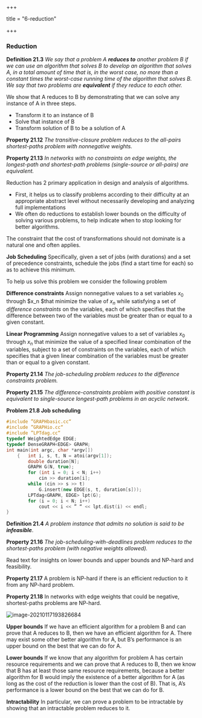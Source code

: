 +++

title = "6-reduction"

+++

### Reduction

**Definition 21.3** *We say that a problem A **reduces to** another problem B if we can use an algorithm that solves B to develop an algorithm that solves A, in a total amount of time that is, in the worst case, no more than a constant times the worst-case running time of the algorithm that solves B. We say that two problems are **equivalent** if they reduce to each other.*

We show that A reduces to B by demonstrating that we can solve any instance of A in three steps.

- Transform it to an instance of B
- Solve that instance of B
- Transform solution of B to be a solution of A

**Property 21.12** *The transitive-closure problem reduces to the all-pairs shortest-paths problem with nonnegative weights.*

**Property 21.13** *In networks with no constraints on edge weights, the longest-path and shortest-path problems (single-source or all-pairs) are equivalent.*

Reduction has 2 primary application in design and analysis of algorithms.

- First, it helps us to classify problems according to their difficulty at an appropriate abstract level without necessarily developing and analyzing full implementations
- We often do reductions to establish lower bounds on the difficulty of solving various problems, to help indicate when to stop looking for better algorithms.

The constraint that the cost of transformations should not dominate is a natural one and often applies.

**Job Scheduling** Specifically, given a set of jobs (with durations) and a set of precedence constraints, schedule the jobs (find a start time for each) so as to achieve this minimum.

To help us solve this problem we consider the following problem

**Difference constraints** Assign nonnegative values to a set variables $x_0$ through $x_n $that minimize the value of $x_n$ while satisfying a set of *difference constraints* on the variables, each of which specifies that the difference between two of the variables must be greater than or equal to a given constant.

**Linear Programming** Assign nonnegative values to a set of variables $x_0$ through $x_n$ that minimize the value of a specified linear combination of the variables, subject to a set of constraints on the variables, each of which specifies that a given linear combination of the variables must be greater than or equal to a given constant.

**Property 21.14** *The job-scheduling problem reduces to the difference constraints problem.*

**Property 21.15** *The difference-constraints problem with positive constant is equivalent to single-source longest-path problems in an acyclic network*.

**Problem 21.8 Job scheduling**

````c++
#include ”GRAPHbasic.cc“
#include ”GRAPHio.cc“
#include ”LPTdag.cc“
typedef WeightedEdge EDGE;
typedef DenseGRAPH<EDGE> GRAPH;
int main(int argc, char *argv[])
    { 	int i, s, t, N = atoi(argv[1]);
        double duration[N];
        GRAPH G(N, true);
        for (int i = 0; i < N; i++)
        	cin >> duration[i];
        while (cin >> s >> t)
        	G.insert(new EDGE(s, t, duration[s]));
        LPTdag<GRAPH, EDGE> lpt(G);
        for (i = 0; i < N; i++)
        	cout << i << ” “ << lpt.dist(i) << endl;
}
````

**Definition 21.4** *A problem instance that admits no solution is said to be **infeasible***.

**Property 21.16** *The job-scheduling-with-deadlines problem reduces to the shortest-paths problem (with negative weights allowed).*

Read text for insights on lower bounds and upper bounds and NP-hard and feasibility.

**Property 21.17** A problem is NP-hard if there is an efficient reduction to it from any NP-hard problem.

**Property 21.18** In networks with edge weights that could be negative, shortest-paths problems are NP-hard.

![image-20210117193826684](/6_reduction.assets/image-20210117193826684.png)

**Upper bounds** If we have an efficient algorithm for a problem B and can prove that A reduces to B, then we have an efficient algorithm for A. There may exist some other better algorithm for A, but B’s performance is an upper bound on the best that we can do for A.

**Lower bounds** If we know that any algorithm for problem A has certain resource requirements and we can prove that A reduces to B, then we know that B has at least those same resource requirements, because a better algorithm for B would imply the existence of a better algorithm for A (as long as the cost of the reduction is lower than the cost of B). That is, A’s performance is a lower bound on the best that we can do for B.

**Intractability** In particular, we can prove a problem to be intractable by showing that an intractable problem reduces to it.